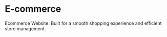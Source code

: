 # E-commerce
 Ecommerce Website. Built for a smooth shopping experience and efficient store management.

